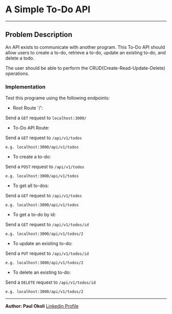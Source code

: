 # A Simple To-Do API

---

## Problem Description

An API exists to communicate with another program. This To-Do API should allow users to create a to-do, retrieve a to-do, update an existing to-do, and delete a todo. 

The user should be able to perform the CRUD(Create-Read-Update-Delete) operations.


### Implementation 

Test this programe using the following endpoints:

- Root Route '/': 

Send a `GET` request to `localhost:3000/`

- To-Do API Route: 

Send a `GET` request to `/api/v1/todos`

```
e.g. localhost:3000/api/v1/todos
```

- To create a to-do:

Send a `POST` request to `/api/v1/todos`

```
e.g. localhost:3000/api/v1/todos
```

- To get all to-dos:

Send a `GET` request to `/api/v1/todos`

```
e.g. localhost:3000/api/v1/todos
```
- To get a to-do by id:

Send a `GET` request to `/api/v1/todos/id`

```
e.g. localhost:3000/api/v1/todos/2
```

- To update an existing to-do:

Send a `PUT` request to `/api/v1/todos/id`

```
e.g. localhost:3000/api/v1/todos/2
```

- To delete an existing to-do:

Send a `DELETE` request to `/api/v1/todos/id`

```
e.g. localhost:3000/api/v1/todos/2
```

---

**Author: Paul Okoli**
[Linkedin Profile](https://www.linkedin.com/in/paulokoli/)